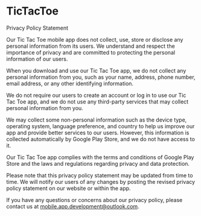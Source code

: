 # TicTacToe

Privacy Policy Statement

Our Tic Tac Toe mobile app does not collect, use, store or disclose any personal information from its users. We understand and respect the importance of privacy and are committed to protecting the personal information of our users.

When you download and use our Tic Tac Toe app, we do not collect any personal information from you, such as your name, address, phone number, email address, or any other identifying information.

We do not require our users to create an account or log in to use our Tic Tac Toe app, and we do not use any third-party services that may collect personal information from you.

We may collect some non-personal information such as the device type, operating system, language preference, and country to help us improve our app and provide better services to our users. However, this information is collected automatically by Google Play Store, and we do not have access to it.

Our Tic Tac Toe app complies with the terms and conditions of Google Play Store and the laws and regulations regarding privacy and data protection.

Please note that this privacy policy statement may be updated from time to time. We will notify our users of any changes by posting the revised privacy policy statement on our website or within the app.

If you have any questions or concerns about our privacy policy, please contact us at mobile.app.development@outlook.com.